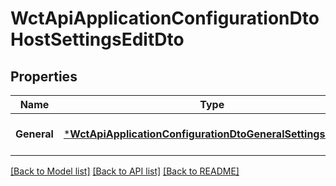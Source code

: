 # WctApiApplicationConfigurationDtoHostSettingsEditDto

## Properties
Name | Type | Description | Notes
------------ | ------------- | ------------- | -------------
**General** | [***WctApiApplicationConfigurationDtoGeneralSettingsEditDto**](WCT.Api.Application.Configuration.Dto.GeneralSettingsEditDto.md) |  | [optional] [default to null]

[[Back to Model list]](../README.md#documentation-for-models) [[Back to API list]](../README.md#documentation-for-api-endpoints) [[Back to README]](../README.md)

